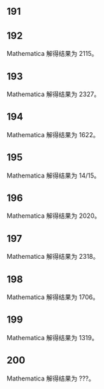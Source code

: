 ## 191



## 192

Mathematica 解得结果为 2115。

## 193

Mathematica 解得结果为 2327。

## 194

Mathematica 解得结果为 1622。

## 195

Mathematica 解得结果为 14/15。

## 196

Mathematica 解得结果为 2020。

## 197

Mathematica 解得结果为 2318。

## 198

Mathematica 解得结果为 1706。

## 199

Mathematica 解得结果为 1319。

## 200

Mathematica 解得结果为 ???。